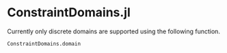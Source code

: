 # ConstraintDomains.jl

Currently only discrete domains are supported using the following function. 

```@docs
ConstraintDomains.domain
```